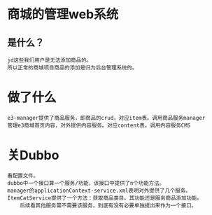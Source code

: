 # 商城的管理web系统
## 是什么？
    jd这些我们用户是无法添加商品的。
    所以正常的商城项目商品的添加是归为后台管理系统的。
# 做了什么
    e3-manager提供了商品服务，即商品的crud，对应item表。调用商品服务manager
    管理e3商城首页内容，对外提供内容服务。对应content表。调用内容服务CMS
# 关Dubbo
    看配置文件。
    dubbo中一个接口算一个服务/功能，该接口中提供了n个功能方法。
    manager的applicationContext-service.xml表明对外提供了几个服务。
    ItemCatService提供了一个方法：获取商品类目。其功能还是服务商品添加功能。
        后续看其他服务需不需要该服务，到底有没有必要单独提出来作为一个接口。
